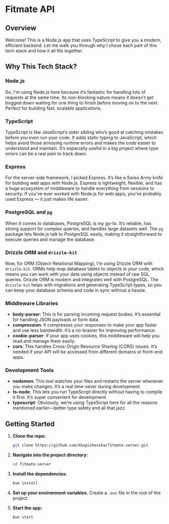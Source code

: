 
# Fitmate API

## Overview

Welcome! This is a Node.js app that uses TypeScript to give you a modern, efficient backend. Let me walk you through why I chose each part of this tech stack and how it all fits together.

## Why This Tech Stack?

### Node.js
So, I'm using Node.js here because it’s fantastic for handling lots of requests at the same time. Its non-blocking nature means it doesn’t get bogged down waiting for one thing to finish before moving on to the next. Perfect for building fast, scalable applications.

### TypeScript

TypeScript is like JavaScript’s older sibling who’s good at catching mistakes before you even run your code. It adds static typing to JavaScript, which helps avoid those annoying runtime errors and makes the code easier to understand and maintain. It’s especially useful in a big project where type errors can be a real pain to track down.

### Express

For the server-side framework, I picked Express. It’s like a Swiss Army knife for building web apps with Node.js. Express is lightweight, flexible, and has a huge ecosystem of middleware to handle everything from sessions to security. If you’ve ever worked with Node.js for web apps, you’ve probably used Express — it just makes life easier.

### PostgreSQL and `pg`

When it comes to databases, PostgreSQL is my go-to. It’s reliable, has strong support for complex queries, and handles large datasets well. The `pg` package lets Node.js talk to PostgreSQL easily, making it straightforward to execute queries and manage the database.

### Drizzle ORM and `drizzle-kit`

Now, for ORM (Object-Relational Mapping), I’m using Drizzle ORM with `drizzle-kit`. ORMs help map database tables to objects in your code, which means you can work with your data using objects instead of raw SQL queries. Drizzle ORM is modern and integrates well with PostgreSQL. The `drizzle-kit` helps with migrations and generating TypeScript types, so you can keep your database schema and code in sync without a hassle.

### Middleware Libraries

- **body-parser**: This is for parsing incoming request bodies. It’s essential for handling JSON payloads or form data.
- **compression**: It compresses your responses to make your app faster and use less bandwidth. It’s a no-brainer for improving performance.
- **cookie-parser**: If your app uses cookies, this middleware will help you read and manage them easily.
- **cors**: This handles Cross-Origin Resource Sharing (CORS) issues. It’s needed if your API will be accessed from different domains or front-end apps.

### Development Tools

- **nodemon**: This tool watches your files and restarts the server whenever you make changes. It’s a real time-saver during development.
- **ts-node**: This lets you run TypeScript directly without having to compile it first. It’s super convenient for development.
- **typescript**: Obviously, we’re using TypeScript here for all the reasons mentioned earlier—better type safety and all that jazz.

## Getting Started

1. **Clone the repo:**

   ```bash
   git clone https://github.com/kkupishevska/fitmate-server.git
2. **Navigate into the project directory:**
    ```bash
    cd fitmate-server
3. **Install the dependencies:**
	```bash
	bun install
4. **Set up your environment variables.** Create a `.env` file in the root of the project.
    
5. **Start the app:**
    ```bash
    bun start